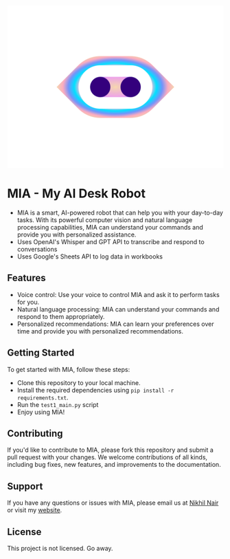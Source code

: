 <img src="./public/logo.gif"  />

# MIA - My AI Desk Robot
- MIA is a smart, AI-powered robot that can help you with your day-to-day tasks. With its powerful computer vision and natural language processing capabilities, MIA can understand your commands and provide you with personalized assistance.
- Uses OpenAI's Whisper and GPT API to transcribe and respond to conversations
- Uses Google's Sheets API to log data in workbooks

## Features
- Voice control: Use your voice to control MIA and ask it to perform tasks for you.
- Natural language processing: MIA can understand your commands and respond to them appropriately.
- Personalized recommendations: MIA can learn your preferences over time and provide you with personalized recommendations.

## Getting Started
To get started with MIA, follow these steps:
- Clone this repository to your local machine.
- Install the required dependencies using `pip install -r requirements.txt`.
- Run the `test1_main.py` script
- Enjoy using MIA!

## Contributing
If you'd like to contribute to MIA, please fork this repository and submit a pull request with your changes. We welcome contributions of all kinds, including bug fixes, new features, and improvements to the documentation.

## Support
If you have any questions or issues with MIA, please email us at [Nikhil Nair](mailto:niknair31898@gmail.com?subject=[MIA-Help]) or visit my [website](https://nikhil-nair.web.app/).

## License
This project is not licensed. Go away.